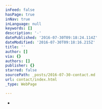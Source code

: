 ```yaml
---
inFeed: false
hasPage: true
inNav: true
inLanguage: null
keywords: []
description: '-'
datePublished: '2016-07-30T09:18:24.114Z'
dateModified: '2016-07-30T09:18:16.215Z'
title: ''
author: []
via: {}
authors: []
publisher: {}
starred: false
sourcePath: _posts/2016-07-30-contact.md
url: contact/index.html
_type: WebPage

---
```

-